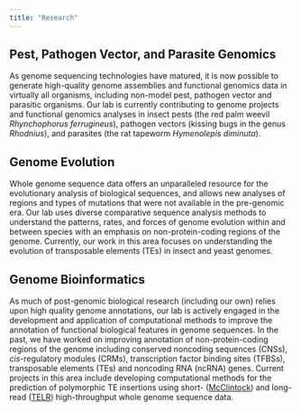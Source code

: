 ```yaml
---
title: "Research"
---
```

## Pest, Pathogen Vector, and Parasite Genomics
As genome sequencing technologies have matured, it is now possible to generate high-quality genome assemblies and functional genomics data in virtually all organisms, including non-model pest, pathogen vector and parasitic organisms. Our lab is currently contributing to genome projects and functional genomics analyses in insect pests (the red palm weevil *Rhynchophorus ferrugineus*), pathogen vectors (kissing bugs in the genus *Rhodnius*), and parasites (the rat tapeworm *Hymenolepis diminuta*).

## Genome Evolution
Whole genome sequence data offers an unparalleled resource for the evolutionary analysis of biological sequences, and allows new analyses of regions and types of mutations that were not available in the pre-genomic era. Our lab uses diverse comparative sequence analysis methods to understand the patterns, rates, and forces of genome evolution within and between species with an emphasis on non-protein-coding regions of the genome. Currently, our work in this area focuses on understanding the evolution of transposable elements (TEs) in insect and yeast genomes.

## Genome Bioinformatics 
As much of post-genomic biological research (including our own) relies upon high quality genome annotations, our lab is actively engaged in the development and application of computational methods to improve the annotation of functional biological features in genome sequences. In the past, we have worked on improving annotation of non-protein-coding regions of the genome including conserved noncoding sequences (CNSs), <em>cis</em>-regulatory modules (CRMs), transcription factor binding sites (TFBSs), transposable elements (TEs) and noncoding RNA (ncRNA) genes. Current projects in this area include developing computational methods for the prediction of polymorphic TE insertions using short- (<a href="https://github.com/bergmanlab/mcclintock/">McClintock</a>) and long-read (<a href="https://github.com/bergmanlab/telr/">TELR</a>) high-throughput whole genome sequence data.